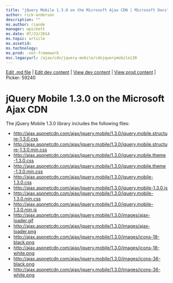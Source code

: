```yaml
---
title: "jQuery Mobile 1.3.0 on the Microsoft Ajax CDN | Microsoft Docs"
author: rick-anderson
description: ""
ms.author: riande
manager: wpickett
ms.date: 07/23/2014
ms.topic: article
ms.assetid: 
ms.technology: 
ms.prod: .net-framework
msc.legacyurl: /ajax/cdn/jquery-mobile/cdnjquerymobile130
---
```

[Edit .md file](C:\Projects\msc\dev\Msc.Www\Web.ASP\App_Data\github\ajax\cdn\jquery-mobile\cdnjquerymobile130.md) | [Edit dev content](http://www.aspdev.net/umbraco#/content/content/edit/59240) | [View dev content](http://docs.aspdev.net/tutorials/ajax/cdn/jquery-mobile/cdnjquerymobile130.html) | [View prod content](http://www.asp.net/ajax/cdn/jquery-mobile/cdnjquerymobile130) | Picker: 59240

jQuery Mobile 1.3.0 on the Microsoft Ajax CDN
====================
The jQuery Mobile 1.3.0 library includes the following files:

- http://ajax.aspnetcdn.com/ajax/jquery.mobile/1.3.0/jquery.mobile.structure-1.3.0.css
- http://ajax.aspnetcdn.com/ajax/jquery.mobile/1.3.0/jquery.mobile.structure-1.3.0.min.css
- http://ajax.aspnetcdn.com/ajax/jquery.mobile/1.3.0/jquery.mobile.theme-1.3.0.css
- http://ajax.aspnetcdn.com/ajax/jquery.mobile/1.3.0/jquery.mobile.theme-1.3.0.min.css
- http://ajax.aspnetcdn.com/ajax/jquery.mobile/1.3.0/jquery.mobile-1.3.0.css
- http://ajax.aspnetcdn.com/ajax/jquery.mobile/1.3.0/jquery.mobile-1.3.0.js
- http://ajax.aspnetcdn.com/ajax/jquery.mobile/1.3.0/jquery.mobile-1.3.0.min.css
- http://ajax.aspnetcdn.com/ajax/jquery.mobile/1.3.0/jquery.mobile-1.3.0.min.js
- http://ajax.aspnetcdn.com/ajax/jquery.mobile/1.3.0/images/ajax-loader.gif
- http://ajax.aspnetcdn.com/ajax/jquery.mobile/1.3.0/images/ajax-loader.png
- http://ajax.aspnetcdn.com/ajax/jquery.mobile/1.3.0/images/icons-18-black.png
- http://ajax.aspnetcdn.com/ajax/jquery.mobile/1.3.0/images/icons-18-white.png
- http://ajax.aspnetcdn.com/ajax/jquery.mobile/1.3.0/images/icons-36-black.png
- http://ajax.aspnetcdn.com/ajax/jquery.mobile/1.3.0/images/icons-36-white.png